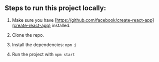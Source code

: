 ## Steps to run this project locally:

1. Make sure you have [https://github.com/facebook/create-react-app](create-react-app) installed.

2. Clone the repo.

3. Install the dependencies: `npm i`

4. Run the project with `npm start`

